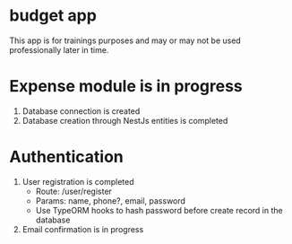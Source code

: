 # budget app

This app is for trainings purposes and may or may not be used professionally later in time.

# Expense module is in progress

1. Database connection is created
2. Database creation through NestJs entities is completed

# Authentication

1. User registration is completed
   - Route: /user/register
   - Params: name, phone?, email, password
   - Use TypeORM hooks to hash password before create record in the database
2. Email confirmation is in progress
